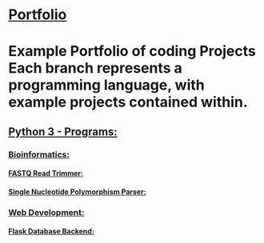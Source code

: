 # <a href="https://github.com/AndrewLefors/Portfolio">Portfolio</a>
<h1>Example Portfolio of coding Projects
<b>Each branch represents a programming language</b>, with example projects contained within. </h1>
</lb>
<h2><a href="https://github.com/AndrewLefors/Portfolio/tree/Python3">Python 3 - Programs:</a></h2>
	<h3><a href="https://github.com/AndrewLefors/Portfolio/tree/Python3/Bioinformatics">Bioinformatics:</a></h3>
		<h4><a href="https://github.com/AndrewLefors/Portfolio/blob/Python3/Bioinformatics/FASTQReadTrimmer.py">FASTQ Read Trimmer:</a></h4>
		<h4><a href="https://github.com/AndrewLefors/Portfolio/blob/Python3/Bioinformatics/SNPparser.py">Single Nucleotide Polymorphism Parser:</a></h4>
	<h3><a href="https://github.com/AndrewLefors/Portfolio/blob/Python3/WebDevelopment">Web Development:</a></h3>
		<h4><a href="https://github.com/Sensiunk/School-Portal/tree/main/Project%20Milestones/School-Portal-Test/api">Flask Database Backend:</a></h4>		

